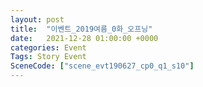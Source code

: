 ```yaml
---
layout: post
title:  "이벤트_2019여름_0화_오프닝"
date:   2021-12-28 01:00:00 +0000
categories: Event
Tags: Story Event
SceneCode: ["scene_evt190627_cp0_q1_s10"]
---
```

